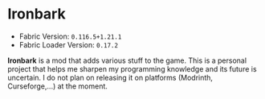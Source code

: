 # Ironbark
- Fabric Version: `0.116.5+1.21.1`
- Fabric Loader Version: `0.17.2`

**Ironbark** is a mod that adds various stuff to the game. This is a personal project that helps me sharpen my programming knowledge and its future is uncertain. I do not plan on releasing it on platforms (Modrinth, Curseforge,...) at the moment.